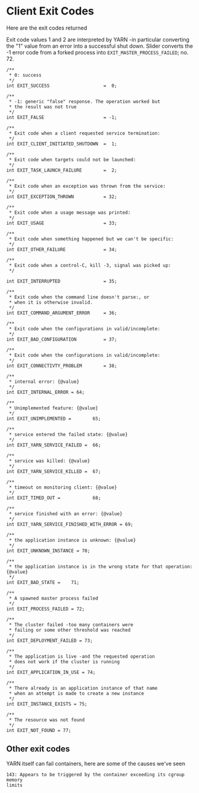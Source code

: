 <!---
   Licensed to the Apache Software Foundation (ASF) under one or more
   contributor license agreements.  See the NOTICE file distributed with
   this work for additional information regarding copyright ownership.
   The ASF licenses this file to You under the Apache License, Version 2.0
   (the "License"); you may not use this file except in compliance with
   the License.  You may obtain a copy of the License at

       http://www.apache.org/licenses/LICENSE-2.0

   Unless required by applicable law or agreed to in writing, software
   distributed under the License is distributed on an "AS IS" BASIS,
   WITHOUT WARRANTIES OR CONDITIONS OF ANY KIND, either express or implied.
   See the License for the specific language governing permissions and
   limitations under the License.
-->

# Client Exit Codes

Here are the exit codes returned 

Exit code values 1 and 2 are interpreted by YARN -in particular converting the
"1" value from an error into a successful shut down. Slider
converts the -1 error code from a forked process into `EXIT_MASTER_PROCESS_FAILED`;
no. 72.


    /**
     * 0: success
     */
    int EXIT_SUCCESS                    =  0;
    
    /**
     * -1: generic "false" response. The operation worked but
     * the result was not true
     */
    int EXIT_FALSE                      = -1;
    
    /**
     * Exit code when a client requested service termination:
     */
    int EXIT_CLIENT_INITIATED_SHUTDOWN  =  1;
    
    /**
     * Exit code when targets could not be launched:
     */
    int EXIT_TASK_LAUNCH_FAILURE        =  2;
    
    /**
     * Exit code when an exception was thrown from the service:
     */
    int EXIT_EXCEPTION_THROWN           = 32;
    
    /**
     * Exit code when a usage message was printed:
     */
    int EXIT_USAGE                      = 33;
    
    /**
     * Exit code when something happened but we can't be specific:
     */
    int EXIT_OTHER_FAILURE              = 34;
    
    /**
     * Exit code when a control-C, kill -3, signal was picked up:
     */
                                  
    int EXIT_INTERRUPTED                = 35;
    
    /**
     * Exit code when the command line doesn't parse:, or
     * when it is otherwise invalid.
     */
    int EXIT_COMMAND_ARGUMENT_ERROR     = 36;
    
    /**
     * Exit code when the configurations in valid/incomplete:
     */
    int EXIT_BAD_CONFIGURATION          = 37;
    
    /**
     * Exit code when the configurations in valid/incomplete:
     */
    int EXIT_CONNECTIVTY_PROBLEM        = 38;
    
    /**
     * internal error: {@value}
     */
    int EXIT_INTERNAL_ERROR = 64;
    
    /**
     * Unimplemented feature: {@value}
     */
    int EXIT_UNIMPLEMENTED =        65;
  
    /**
     * service entered the failed state: {@value}
     */
    int EXIT_YARN_SERVICE_FAILED =  66;
  
    /**
     * service was killed: {@value}
     */
    int EXIT_YARN_SERVICE_KILLED =  67;
  
    /**
     * timeout on monitoring client: {@value}
     */
    int EXIT_TIMED_OUT =            68;
  
    /**
     * service finished with an error: {@value}
     */
    int EXIT_YARN_SERVICE_FINISHED_WITH_ERROR = 69;
  
    /**
     * the application instance is unknown: {@value}
     */
    int EXIT_UNKNOWN_INSTANCE = 70;
  
    /**
     * the application instance is in the wrong state for that operation: {@value}
     */
    int EXIT_BAD_STATE =    71;
  
    /**
     * A spawned master process failed 
     */
    int EXIT_PROCESS_FAILED = 72;
  
    /**
     * The cluster failed -too many containers were
     * failing or some other threshold was reached
     */
    int EXIT_DEPLOYMENT_FAILED = 73;
  
    /**
     * The application is live -and the requested operation
     * does not work if the cluster is running
     */
    int EXIT_APPLICATION_IN_USE = 74;
  
    /**
     * There already is an application instance of that name
     * when an attempt is made to create a new instance
     */
    int EXIT_INSTANCE_EXISTS = 75;
    
    /**
     * The resource was not found
     */
    int EXIT_NOT_FOUND = 77;
    
## Other exit codes

YARN itself can fail containers, here are some of the causes we've seen


    143: Appears to be triggered by the container exceeding its cgroup memory
    limits
 
